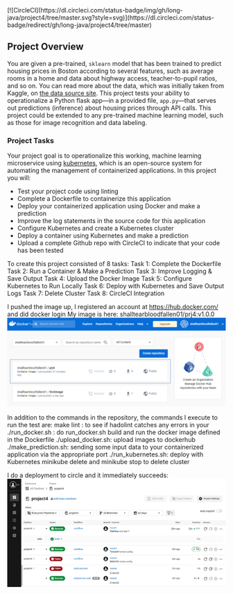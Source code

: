 <include a CircleCI status badge>
[![CircleCI](https://dl.circleci.com/status-badge/img/gh/long-java/project4/tree/master.svg?style=svg)](https://dl.circleci.com/status-badge/redirect/gh/long-java/project4/tree/master)

## Project Overview


You are given a pre-trained, `sklearn` model that has been trained to predict housing prices in Boston according to several features, such as average rooms in a home and data about highway access, teacher-to-pupil ratios, and so on. You can read more about the data, which was initially taken from Kaggle, on [the data source site](https://www.kaggle.com/c/boston-housing). This project tests your ability to operationalize a Python flask app—in a provided file, `app.py`—that serves out predictions (inference) about housing prices through API calls. This project could be extended to any pre-trained machine learning model, such as those for image recognition and data labeling.

### Project Tasks

Your project goal is to operationalize this working, machine learning microservice using [kubernetes](https://kubernetes.io/), which is an open-source system for automating the management of containerized applications. In this project you will:
* Test your project code using linting
* Complete a Dockerfile to containerize this application
* Deploy your containerized application using Docker and make a prediction
* Improve the log statements in the source code for this application
* Configure Kubernetes and create a Kubernetes cluster
* Deploy a container using Kubernetes and make a prediction
* Upload a complete Github repo with CircleCI to indicate that your code has been tested

To create this project consisted of 8 tasks:
Task 1: Complete the Dockerfile
Task 2: Run a Container & Make a Prediction
Task 3: Improve Logging & Save Output
Task 4: Upload the Docker Image
Task 5: Configure Kubernetes to Run Locally
Task 6: Deploy with Kubernetes and Save Output Logs
Task 7: Delete Cluster
Task 8: CircleCI Integration

I pushed the image up, I registered an account at https://hub.docker.com/ and did docker login
My image is here:
shalltearbloodfallen01/prj4:v1.0.0
![Alt text](image-1.png)

In addition to the commands in the repository, the commands I execute to run the test are:
make lint : to see if hadolint catches any errors in your
./run_docker.sh : do run_docker.sh build and run the docker image defined in the Dockerfile
./upload_docker.sh: upload images to dockerhub
./make_prediction.sh: sending some input data to your containerized application via the appropriate port
./run_kubernetes.sh: deploy with Kubernetes
minikube delete and minikube stop to delete cluster

I do a deployment to circle and it immediately succeeds:
![Alt text](image.png)

